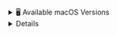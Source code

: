 <!-- BEGIN MACOS VERSIONS -->
<details>
<summary>🖥️ Available macOS Versions</summary>

* macOS Sequoia 15.2 (24C101) - 14.22GB
* macOS Sequoia 15.1.1 (24B2091) - 11.85GB
* macOS Sequoia 15.1.1 (24B91) - 13.55GB
* macOS Sequoia 15.1 (24B2083) - 11.85GB
* macOS Sequoia 15.1 (24B83) - 13.55GB
* macOS Sequoia 15.0.1 (24A348) - 13.48GB
* macOS Sonoma 14.7.2 (23H311) - 12.71GB
* macOS Sonoma 14.7.1 (23H222) - 12.72GB
* macOS Ventura 13.7.2 (22H313) - 11.36GB
* macOS Ventura 13.7.1 (22H221) - 11.37GB
* macOS Monterey 12.7.4 (21H1123) - 11.55GB

</details>
<details>
  
##### macOS Downloader

Download any macOS Release without needing a Mac! Download in DMG, ISO, or ZIP File Format.

##### Warning ⚠️

**Some Beta Versions may not work because Apple has deprecated `seedutil`. However, stable versions will work normally like before.**

## Notice ⚠️

**As a precaution, we request you to not fork this repository to prevent the violation of GitHub's Terms of Service. As an alternative, follow the new steps as stated below:**

## Steps to Start

- Click the `Use This Template` button above the commit status.
- Click on `Create a new repository`.
- Enter the Repository Name as `Download-macOS`.
- Click on the `Create Repository` button.
- Before running, modify [this line](https://github.com/Comp-Labs/Download-macOS/blob/a4e8e6849d7bd9563638d46e6db843e109e8156c/.github/workflows/generate-installer.yml#L36) to your repository link to prevent any errors.
- Go to the **Actions** Tab.
- Select `Generate macOS Installer`
- Click on **Run workflow**. Select the desired options and click on **Run workflow**.

## Older macOS Installers

macOS Installers older than High Sierra can be downloaded through the links below:

- [Sierra 10.12](http://updates-http.cdn-apple.com/2019/cert/061-39476-20191023-48f365f4-0015-4c41-9f44-39d3d2aca067/InstallOS.dmg)
- [EI Captain 10.11](http://updates-http.cdn-apple.com/2019/cert/061-41424-20191024-218af9ec-cf50-4516-9011-228c78eda3d2/InstallMacOSX.dmg)
- [Yosemite 10.10](http://updates-http.cdn-apple.com/2019/cert/061-41343-20191023-02465f92-3ab5-4c92-bfe2-b725447a070d/InstallMacOSX.dmg)
- [Mountain Lion 10.8](https://updates.cdn-apple.com/2021/macos/031-0627-20210614-90D11F33-1A65-42DD-BBEA-E1D9F43A6B3F/InstallMacOSX.dmg)
- [Lion 10.7](https://updates.cdn-apple.com/2021/macos/041-7683-20210614-E610947E-C7CE-46EB-8860-D26D71F0D3EA/InstallMacOSX.dmg)

In case any of the links don't work, try going [here](https://support.apple.com/en-in/102662#browser) and download them using a Safari browser.

## Known Issues

- Sometimes you may get an error saying `Update Not Found`. The workaround is nothing but to try again.
- Sometimes you may get an error saying `hdiutil: couldn't eject "disk2" - Resource busy`. Workaround is nothing but to try again
- Sometimes you may be trying to extract the Downloaded ZIP File but it will say 'Corrupted'. Workaround is to re-run the Job and it should work. No Possible Fixes are Available.

## To-Do

- Add Option for user to enter versions manually


